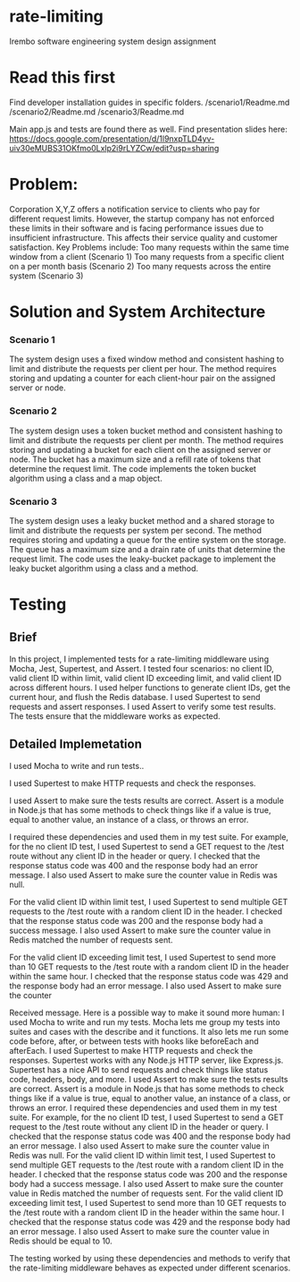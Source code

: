 # rate-limiting
Irembo software engineering system design assignment

# Read this first
Find developer installation guides in specific folders.
/scenario1/Readme.md
/scenario2/Readme.md
/scenario3/Readme.md

Main app.js and tests are found there as well.
Find presentation slides here:  https://docs.google.com/presentation/d/1l9nxpTLD4yv-uiv30eMUBS31OKfmo0Lxlp2i9rLYZCw/edit?usp=sharing

# Problem:
Corporation X,Y,Z offers a notification service to clients who pay for different request limits. However, the startup company has not enforced these limits in their software and is facing performance issues due to insufficient infrastructure. This affects their service quality and customer satisfaction.
Key Problems include:
Too many requests within the same time window from a client (Scenario 1)
Too many requests from a specific client on a per month basis (Scenario 2)
Too many requests across the entire system (Scenario 3)

# Solution and System Architecture
### Scenario 1
The system design uses a fixed window method and consistent hashing to limit and distribute the requests per client per hour. The method requires storing and updating a counter for each client-hour pair on the assigned server or node.

### Scenario 2
The system design uses a token bucket method and consistent hashing to limit and distribute the requests per client per month. The method requires storing and updating a bucket for each client on the assigned server or node. The bucket has a maximum size and a refill rate of tokens that determine the request limit. The code implements the token bucket algorithm using a class and a map object.

### Scenario 3
The system design uses a leaky bucket method and a shared storage to limit and distribute the requests per system per second. The method requires storing and updating a queue for the entire system on the storage. The queue has a maximum size and a drain rate of units that determine the request limit. The code uses the leaky-bucket package to implement the leaky bucket algorithm using a class and a method.


# Testing
## Brief

In this project, I implemented tests for a rate-limiting middleware using Mocha, Jest, Supertest, and Assert. I tested four scenarios: no client ID, valid client ID within limit, valid client ID exceeding limit, and valid client ID across different hours. I used helper functions to generate client IDs, get the current hour, and flush the Redis database. I used Supertest to send requests and assert responses. I used Assert to verify some test results. The tests ensure that the middleware works as expected.

## Detailed Implemetation
I used Mocha to write and run tests..

I used Supertest to make HTTP requests and check the responses. 

I used Assert to make sure the tests results are correct. Assert is a module in Node.js that has some methods to check things like if a value is true, equal to another value, an instance of a class, or throws an error.

I required these dependencies and used them in my test suite. For example, for the no client ID test, I used Supertest to send a GET request to the /test route without any client ID in the header or query. I checked that the response status code was 400 and the response body had an error message. I also used Assert to make sure the counter value in Redis was null.

For the valid client ID within limit test, I used Supertest to send multiple GET requests to the /test route with a random client ID in the header. I checked that the response status code was 200 and the response body had a success message. I also used Assert to make sure the counter value in Redis matched the number of requests sent.

For the valid client ID exceeding limit test, I used Supertest to send more than 10 GET requests to the /test route with a random client ID in the header within the same hour. I checked that the response status code was 429 and the response body had an error message. I also used Assert to make sure the counter

Received message. Here is a possible way to make it sound more human: I used Mocha to write and run my tests. Mocha lets me group my tests into suites and cases with the describe and it functions. It also lets me run some code before, after, or between tests with hooks like beforeEach and afterEach. I used Supertest to make HTTP requests and check the responses. Supertest works with any Node.js HTTP server, like Express.js. Supertest has a nice API to send requests and check things like status code, headers, body, and more. I used Assert to make sure the tests results are correct. Assert is a module in Node.js that has some methods to check things like if a value is true, equal to another value, an instance of a class, or throws an error. I required these dependencies and used them in my test suite. For example, for the no client ID test, I used Supertest to send a GET request to the /test route without any client ID in the header or query. I checked that the response status code was 400 and the response body had an error message. I also used Assert to make sure the counter value in Redis was null. For the valid client ID within limit test, I used Supertest to send multiple GET requests to the /test route with a random client ID in the header. I checked that the response status code was 200 and the response body had a success message. I also used Assert to make sure the counter value in Redis matched the number of requests sent. For the valid client ID exceeding limit test, I used Supertest to send more than 10 GET requests to the /test route with a random client ID in the header within the same hour. I checked that the response status code was 429 and the response body had an error message. I also used Assert to make sure the counter  value in Redis should be equal to 10.

The testing worked by using these dependencies and methods to verify that the rate-limiting middleware behaves as expected under different scenarios.
